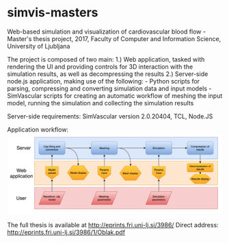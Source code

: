 # simvis-masters
Web-based simulation and visualization of cardiovascular blood flow - Master's thesis project, 2017, Faculty of Computer and Information Science, University of Ljubljana

The project is composed of two main:
1.) Web application, tasked with rendering the UI and providing controls for 3D interaction with the simulation results,
    as well as decompressing the results
2.) Server-side node.js application, making use of the following:
    - Python scripts for parsing, compressing and converting simulation data and input models
    - SimVascular scripts for creating an automatic workflow of meshing the input model,
    running the simulation and collecting the simulation results
    
Server-side requirements: SimVascular version 2.0.20404, TCL, Node.JS
    
Application workflow:
![Workflow scheme](img/flowchart.png)

The full thesis is available at http://eprints.fri.uni-lj.si/3986/
Direct address: http://eprints.fri.uni-lj.si/3986/1/Oblak.pdf
